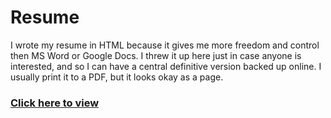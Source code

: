 # Resume

I wrote my resume in HTML because it gives me more freedom and control then MS Word or Google Docs. I threw it up here just in case anyone is interested, and so I can have a central definitive version backed up online. I usually print it to a PDF, but it looks okay as a page.

### [Click here to view](https://alexmaclean.github.io/Resume/Resume.html)
